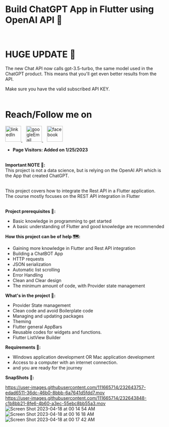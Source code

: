 # Build ChatGPT App in Flutter using OpenAI API 🚀
<br>

# **HUGE UPDATE 🧬**

The new Chat API now calls gpt-3.5-turbo, the same model used in the ChatGPT product. This means that you'll get even better results from the API. 

Make sure you have the valid subscribed API KEY. <br><br>

# Reach/Follow me on <br>
<p align="left">
  <a href="https://www.linkedin.com/in/mohamed-fawzy-936b661b8/" target="_blank" rel="noreferrer"> <img src="https://img.icons8.com/fluency/2x/linkedin.png" alt="linkedIn" width="50" height="50"/> </a>&nbsp&nbsp
  <a href="mailto:fwzymohamed90@gmail.com" target="_blank" rel="noreferrer"> <img src="https://img.icons8.com/fluency/2x/google-logo.png" alt="googleEmail" width="50" height="50"/> </a>&nbsp&nbsp
  <a href="https://www.facebook.com/mohamed.fwzy.14" target="_blank" rel="noreferrer"> <img src="https://cdn.iconscout.com/icon/free/png-256/facebook-262-721949.png" alt="facebook" width="50" height="50"/> </a>
</p>

* **Page Visitors: Added on 1/25/2023**<br><br>

**Important NOTE 📝:** <br>
This project is not a data science, but is relying on the OpenAI API which is the App that created ChatGPT.<br><br>

This project covers how to integrate the Rest API in a Flutter application.<br>
The course mostly focuses on the REST API integration in Flutter<br><br>

**Project prerequisites 📑:**<br>
* Basic knowledge in programming to get started <br>
* A basic understanding of Flutter and good knowledge are recommended <br>


**How this project can be of help 🗺:** <br>
* Gaining more knowledge in Flutter and Rest API integration <br>
* Building a ChatBOT App <br>
* HTTP requests <br>
* JSON serialization <br>
* Automatic list scrolling <br>
* Error Handling <br>
* Clean and Clear design <br>
* The minimum amount of code, with Provider state management <br>

**What's in the project 📱:** <br>
* Provider State management <br>
* Clean code and avoid Boilerplate code <br>
* Managing and updating packages <br>
* Theming <br>
* Flutter general AppBars <br>
* Reusable codes for widgets and functions. <br>
* Flutter ListView Builder <br>


**Requirements 🧩:** <br>
* Windows application development OR Mac application development  <br>
* Access to a computer with an internet connection. <br>
* and you are ready for the journey <br>

**SnapShots 📸:** <br>

https://user-images.githubusercontent.com/111665714/232643757-edad6511-36dc-46b0-8bbb-6a7641d5fdd7.mov <br>
https://user-images.githubusercontent.com/111665714/232643848-c1b8bb21-8fe6-4b60-a3ec-55ebc8bb55a3.mov
<br>
![Screen Shot 2023-04-18 at 00 14 54 AM](https://user-images.githubusercontent.com/111665714/232643904-9023197d-b3ab-422b-981c-0e3d14340dea.png)
![Screen Shot 2023-04-18 at 00 16 18 AM](https://user-images.githubusercontent.com/111665714/232643908-a01c63d8-09ed-4e8d-9be7-75cd1d7da388.png)
![Screen Shot 2023-04-18 at 00 17 42 AM](https://user-images.githubusercontent.com/111665714/232643909-ca41242c-257f-416c-98a4-cf6a1acc1e59.png)
